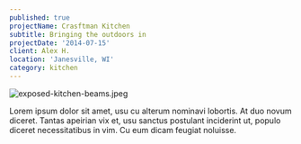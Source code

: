 ```yaml
---
published: true
projectName: Crasftman Kitchen
subtitle: Bringing the outdoors in
projectDate: '2014-07-15'
client: Alex H.
location: 'Janesville, WI'
category: kitchen
---
```

![exposed-kitchen-beams.jpeg]({{site.baseurl}}/img/portfolio/exposed-kitchen-beams.jpeg)

Lorem ipsum dolor sit amet, usu cu alterum nominavi lobortis. At duo novum diceret. Tantas apeirian vix et, usu sanctus postulant inciderint ut, populo diceret necessitatibus in vim. Cu eum dicam feugiat noluisse.
